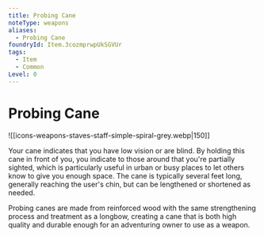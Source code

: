 ```yaml
---
title: Probing Cane
noteType: weapons
aliases:
  - Probing Cane
foundryId: Item.3cozmprwpUkSGVUr
tags:
  - Item
  - Common
Level: 0
---
```


# Probing Cane
![[icons-weapons-staves-staff-simple-spiral-grey.webp|150]]

Your cane indicates that you have low vision or are blind. By holding this cane in front of you, you indicate to those around that you're partially sighted, which is particularly useful in urban or busy places to let others know to give you enough space. The cane is typically several feet long, generally reaching the user's chin, but can be lengthened or shortened as needed.

Probing canes are made from reinforced wood with the same strengthening process and treatment as a longbow, creating a cane that is both high quality and durable enough for an adventuring owner to use as a weapon.
